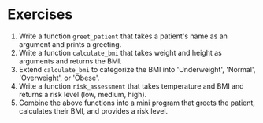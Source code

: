 # Exercises

1. Write a function `greet_patient` that takes a patient's name as an argument and prints a greeting.
2. Write a function `calculate_bmi` that takes weight and height as arguments and returns the BMI.
3. Extend `calculate_bmi` to categorize the BMI into 'Underweight', 'Normal', 'Overweight', or 'Obese'.
4. Write a function `risk_assessment` that takes temperature and BMI and returns a risk level (low, medium, high).
5. Combine the above functions into a mini program that greets the patient, calculates their BMI, and provides a risk level.